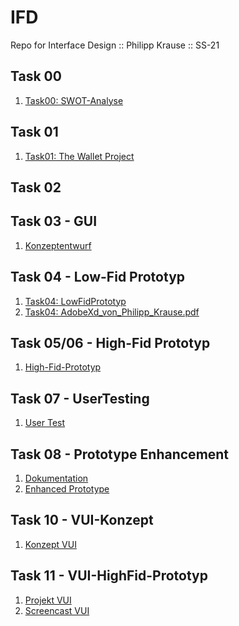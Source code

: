 # IFD
Repo for Interface Design :: Philipp Krause :: SS-21

## Task 00 
01. <a href="https://github.com/PhilippKrause/IFD/blob/main/SWOT_Analyse.pdf" target="_blank">Task00: SWOT-Analyse</a>

## Task 01
01. <a href="https://github.com/PhilippKrause/IFD/blob/main/TheWalletProject_PhilippKrause.pdf" target="_blank">Task01: The Wallet Project</a>

## Task 02


## Task 03 - GUI
01. <a href="https://github.com/PhilippKrause/IFD/blob/main/Task03.pdf" target="_blank">Konzeptentwurf</a><br/>

## Task 04 - Low-Fid Prototyp
01.  <a href="https://github.com/PhilippKrause/IFD/blob/main/Task04_Entwürfe" target="_blank">Task04: LowFidPrototyp</a>
02.  <a href="https://github.com/PhilippKrause/IFD/blob/main/AdobeXd_von_Philipp_Krause.pdf" target="_blank">Task04: AdobeXd_von_Philipp_Krause.pdf</a>

## Task 05/06 - High-Fid Prototyp
01. <a href="https://webuser.hs-furtwangen.de/~krauseph/IntDes/#id=dp5i1j&p=page_1&c=1" target="_blank">High-Fid-Prototyp</a><br/>

## Task 07 - UserTesting
01. <a href="https://github.com/PhilippKrause/IFD/blob/main/Task07_UserTesting%20.pdf" target="_blank">User Test</a><br/>

## Task 08 - Prototype Enhancement
01. <a href="https://github.com/PhilippKrause/IFD/blob/main/Task08_Dokumentation_Prototype%20Enhancement.pdf" target="_blank">Dokumentation</a><br/>
02. <a href="https://webuser.hs-furtwangen.de/~krauseph/GameReport/#id=dp5i1j&p=page_1" target="_blank">Enhanced Prototype</a><br/>

## Task 10 - VUI-Konzept
01. <a href="https://github.com/PhilippKrause/IFD/blob/main/Konzept_VUI.pdf" target="_blank">Konzept VUI</a><br/>

## Task 11 - VUI-HighFid-Prototyp 
01. <a href="https://github.com/PhilippKrause/IFD/blob/main/GameReport_VUI-60ca0299070e180006109148.vf" target="_blank">Projekt VUI</a><br/>
02. <a href="https://github.com/PhilippKrause/IFD/blob/main/Screencast%20Vui.m4v" target="_blank">Screencast VUI</a><br/>

